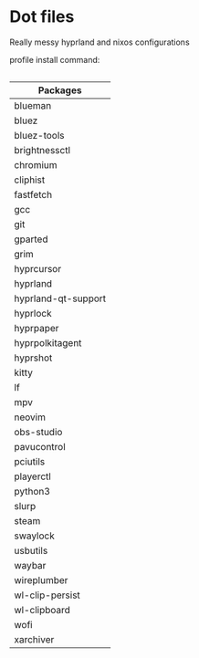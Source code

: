 # Dot files
Really messy hyprland and nixos configurations

profile install command:
```nix profile install nixpkgs#blueman nixpkgs#bluez nixpkgs#bluez-tools nixpkgs#brightnessctl nixpkgs#chromium nixpkgs#cliphist nixpkgs#fastfetch nixpkgs#gcc nixpkgs#git nixpkgs#gparted nixpkgs#grim nixpkgs#hyprcursor nixpkgs#hyprland nixpkgs#hyprland-qt-support nixpkgs#hyprlock nixpkgs#hyprpaper nixpkgs#hyprpolkitagent nixpkgs#hyprshot nixpkgs#kitty nixpkgs#lf nixpkgs#mpv nixpkgs#neovim nixpkgs#obs-studio nixpkgs#pavucontrol nixpkgs#pciutils nixpkgs#playerctl nixpkgs#python3 nixpkgs#slurp nixpkgs#steam nixpkgs#swaylock nixpkgs#usbutils nixpkgs#waybar nixpkgs#wireplumber nixpkgs#wl-clip-persist nixpkgs#wl-clipboard nixpkgs#wofi nixpkgs#xarchiver
```

| Packages                |
|-------------------------|
| blueman                 |
| bluez                   |
| bluez-tools             |
| brightnessctl           |
| chromium                |
| cliphist                |
| fastfetch               |
| gcc                     |
| git                     |
| gparted                 |
| grim                    |
| hyprcursor              |
| hyprland                |
| hyprland-qt-support     |
| hyprlock                |
| hyprpaper               |
| hyprpolkitagent         |
| hyprshot                |
| kitty                   |
| lf                      |
| mpv                     |
| neovim                  |
| obs-studio              |
| pavucontrol             |
| pciutils                |
| playerctl               |
| python3                 |
| slurp                   |
| steam                   |
| swaylock                |
| usbutils                |
| waybar                  |
| wireplumber             |
| wl-clip-persist         |
| wl-clipboard            |
| wofi                    |
| xarchiver               |
